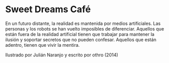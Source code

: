 Sweet Dreams Café
===

En un futuro distante, la realidad es mantenida por medios artificiales. Las personas y los robots se han vuelto imposibles de diferenciar. Aquellos que están fuera de la realidad artificial tienen que trabajar para mantener la ilusión y soportar secretos que no pueden confesar. Aquellos que están adentro, tienen que vivir la mentira.

Ilustrado por Julián Naranjo y escrito por othro
(2014)

